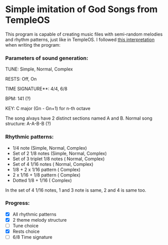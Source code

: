 # Simple imitation of God Songs from TempleOS

This program is capable of creating music files with semi-random melodies
and rhythm patterns, just like in TempleOS.
I followed [this interpretation](https://www.youtube.com/watch?v=sabX-UqC3DY) when writing the program: 

### Parameters of sound generation:

TUNE: Simple, Normal, Complex

RESTS: Off, On

TIME SIGNATURE**: 4/4, 6/8

BPM: 141 (?)

KEY: C major (Gn - Gn+1) for n-th octave

The song alvays have 2 distinct sections named A and B.
Normal song structure: A-A-B-B (?)

### Rhythmic patterns:

- 1/4 note                   (Simple, Normal, Complex)
- Set of 2 1/8 notes         (Simple, Normal, Complex)
- Set of 3 triplet 1/8 notes (        Normal, Complex)
- Set of 4 1/16 notes        (        Normal, Complex)
- 1/8 + 2 x 1/16 pattern     (                Complex)
- 2 x 1/16 + 1/8 pattern     (                Complex)
- Dotted 1/8 + 1/16          (                Complex)

In the set of 4 1/16 notes, 1 and 3 note is same, 2 and 4 is same too.

### Progress:

- [x] All rhythmic patterns
- [x] 2 theme melody structure
- [ ] Tune choice
- [x] Rests choice 
- [ ] 6/8 Time signature
